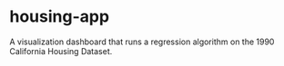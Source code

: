 # housing-app
A visualization dashboard that runs a regression algorithm on the 1990 California Housing Dataset.
